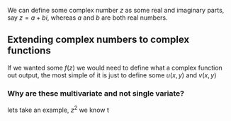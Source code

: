 We can define some complex number $z$ as some real and imaginary parts, say $z=a+bi$, whereas $a$ and $b$ are both real numbers. 
## Extending complex numbers to complex functions
If we wanted some $f(z)$ we would need to define what a complex function out output, the most simple of it is just to define some $u(x,y)$ and $v(x,y)$
### Why are these multivariate and not single variate?
lets take an example, $z^2$ we know t
